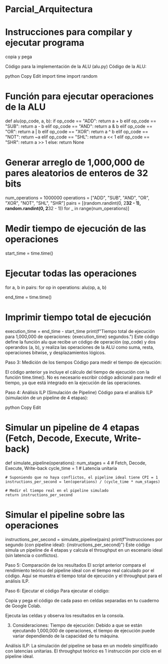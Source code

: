 # Parcial_Arquitectura

# Instrucciones para compilar y ejecutar programa

copia y pega

Código para la implementación de la ALU (alu.py)
Código de la ALU:

python
Copy
Edit
import time
import random

# Función para ejecutar operaciones de la ALU
def alu(op_code, a, b):
    if op_code == "ADD":
        return a + b
    elif op_code == "SUB":
        return a - b
    elif op_code == "AND":
        return a & b
    elif op_code == "OR":
        return a | b
    elif op_code == "XOR":
        return a ^ b
    elif op_code == "NOT":
        return ~a
    elif op_code == "SHL":
        return a << 1
    elif op_code == "SHR":
        return a >> 1
    else:
        return None

# Generar arreglo de 1,000,000 de pares aleatorios de enteros de 32 bits
num_operations = 1000000
operations = ["ADD", "SUB", "AND", "OR", "XOR", "NOT", "SHL", "SHR"]
pairs = [(random.randint(0, 2**32 - 1), random.randint(0, 2**32 - 1)) for _ in range(num_operations)]

# Medir tiempo de ejecución de las operaciones
start_time = time.time()

# Ejecutar todas las operaciones
for a, b in pairs:
    for op in operations:
        alu(op, a, b)

end_time = time.time()

# Imprimir tiempo total de ejecución
execution_time = end_time - start_time
print(f"Tiempo total de ejecución para 1,000,000 de operaciones: {execution_time} segundos.")
Este código define la función alu que recibe un código de operación (op_code) y dos operandos (a, b), y realiza las operaciones de la ALU como suma, resta, operaciones bitwise, y desplazamientos lógicos.

Paso 3: Medición de los tiempos
Código para medir el tiempo de ejecución:

El código anterior ya incluye el cálculo del tiempo de ejecución con la función time.time(). No es necesario escribir código adicional para medir el tiempo, ya que está integrado en la ejecución de las operaciones.

Paso 4: Análisis ILP (Simulación de Pipeline)
Código para el análisis ILP (simulación de un pipeline de 4 etapas):

python
Copy
Edit
# Simular un pipeline de 4 etapas (Fetch, Decode, Execute, Write-back)
def simulate_pipeline(operations):
    num_stages = 4  # Fetch, Decode, Execute, Write-back
    cycle_time = 1  # Latencia unitaria

    # Suponiendo que no haya conflictos, el pipeline ideal tiene CPI = 1
    instructions_per_second = len(operations) / (cycle_time * num_stages)

    # Medir el tiempo real en el pipeline simulado
    return instructions_per_second

# Simular el pipeline sobre las operaciones
instructions_per_second = simulate_pipeline(pairs)
print(f"Instrucciones por segundo (con pipeline ideal): {instructions_per_second}")
Este código simula un pipeline de 4 etapas y calcula el throughput en un escenario ideal (sin latencia o conflictos).

Paso 5: Comparación de los resultados
El script anterior compara el rendimiento teórico del pipeline ideal con el tiempo real calculado por el código. Aquí se muestra el tiempo total de ejecución y el throughput para el análisis ILP.

Paso 6: Ejecutar el código
Para ejecutar el código:

Copia y pega el código de cada paso en celdas separadas en tu cuaderno de Google Colab.

Ejecuta las celdas y observa los resultados en la consola.

3. Consideraciones:
Tiempo de ejecución: Debido a que se están ejecutando 1,000,000 de operaciones, el tiempo de ejecución puede variar dependiendo de la capacidad de tu máquina.

Análisis ILP: La simulación del pipeline se basa en un modelo simplificado con latencias unitarias. El throughput teórico es 1 instrucción por ciclo en el pipeline ideal.
